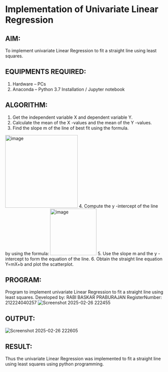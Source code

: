 # Implementation of Univariate Linear Regression
## AIM:
To implement univariate Linear Regression to fit a straight line using least squares.

## EQUIPMENTS REQUIRED:
1. Hardware – PCs
2. Anaconda – Python 3.7 Installation / Jupyter notebook

## ALGORITHM:
1. Get the independent variable X and dependent variable Y.
2. Calculate the mean of the X -values and the mean of the Y -values.
3. Find the slope m of the line of best fit using the formula. 
<img width="231" alt="image" src="https://user-images.githubusercontent.com/93026020/192078527-b3b5ee3e-992f-46c4-865b-3b7ce4ac54ad.png">
4. Compute the y -intercept of the line by using the formula:
<img width="148" alt="image" src="https://user-images.githubusercontent.com/93026020/192078545-79d70b90-7e9d-4b85-9f8b-9d7548a4c5a4.png">
5. Use the slope m and the y -intercept to form the equation of the line.
6. Obtain the straight line equation Y=mX+b and plot the scatterplot.

## PROGRAM:
Program to implement univariate Linear Regression to fit a straight line using least squares.
Developed by: RABI BASKAR PRABURAJAN 
RegisterNumber: 212224040257
![Screenshot 2025-02-26 222455](https://github.com/user-attachments/assets/c7164ac8-ffbe-41be-83e3-12ef82405f57)


## OUTPUT:
![Screenshot 2025-02-26 222605](https://github.com/user-attachments/assets/f60c367a-a101-402e-8a43-e7ac2b85b5e3)



## RESULT:
Thus the univariate Linear Regression was implemented to fit a straight line using least squares using python programming.

